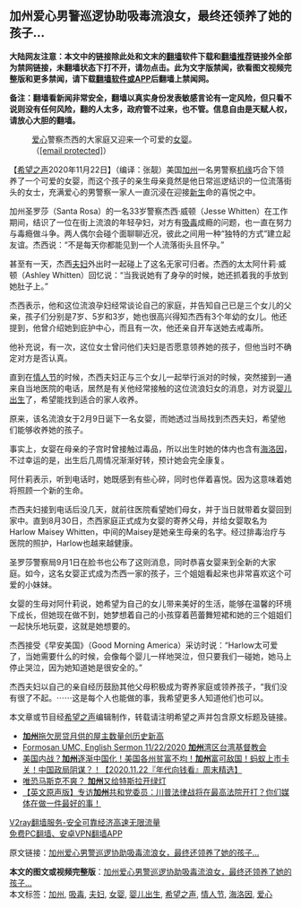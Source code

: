  <h2>加州爱心男警巡逻协助吸毒流浪女，最终还领养了她的孩子…</h2> <p class="notice"><b>大陆网友注意：本文中的链接除此处和文末的<a href="https://github.com/bannedbook/fanqiang" >翻墙</a>软件下载和<a href="https://github.com/killgcd/justmysocks/blob/master/README.md">翻墙推荐</a>链接外全部为禁网链接，未翻墙状态下打不开，请勿点击。此为文字版禁闻，欲看图文视频完整版和更多禁闻，请下载<a href="https://github.com/bannedbook/fanqiang">翻墙软件或APP</a>后翻墙上禁闻网。</p><p>备注：翻墙看新闻非常安全，翻墙以真实身份发表敏感言论有一定风险，但只看不说则没有任何风险，翻的人太多，政府管不过来，也不管。信息自由是天赋人权，请放心大胆的翻墙。</b></p>  <div class="entry"> <figure><figcaption><a href="https://www.bannedbook.org/bnews/tag/%E7%88%B1%E5%BF%83/" class="st_tag internal_tag" rel="tag" title="标签 爱心 下的日志">爱心</a>警察杰西的大家庭又迎来一个可爱的<a href="https://www.bannedbook.org/bnews/tag/%e5%a5%b3%e5%a9%b4/" class="st_tag internal_tag" rel="tag" title="标签 女婴 下的日志">女婴</a>。（<a href="/cdn-cgi/l/email-protection" data-cfemail="cc85a2bfb8adabbeada18ca4a9b5adbfa4a0a9b5a2a3a9a0a0a9">[email&#160;protected]</a>）</figcaption></figure> <p>【<span class='wp_keywordlink_affiliate'><a href="https://www.soundofhope.org" title="希望之声" target="_blank">希望之声</a></span>2020年11月22日】（编译：张靓）美国<a href="https://www.bannedbook.org/bnews/tag/%e5%8a%a0%e5%b7%9e/" class="st_tag internal_tag" rel="tag" title="标签 加州 下的日志">加州</a>一名男警察<span class='wp_keywordlink'><a href="https://www.bannedbook.org/forum11/topic248.html" title="禁片：情为何物？生死相许？自由电影《机缘》下载、在线观看" target="_blank">机缘</a></span>巧合下领养了一个可爱的女婴，而这个孩子的亲生母亲竟然是他日常巡逻结识的一位流落街头的女士，充满爱心的男警察一家人一直沉浸在迎接<span class='wp_keywordlink'><a href="https://www.bannedbook.org/forum2/topic1642.html" title="正见网《新生》" target="_blank">新生</a></span>命的喜悦之中。</p> <p>加州圣罗莎（Santa Rosa）的一名33岁警察杰西·威顿（Jesse Whitten）在工作期间，结识了一位在街上流浪的年轻孕妇，对方有<a href="https://www.bannedbook.org/bnews/tag/%e5%90%b8%e6%af%92/" class="st_tag internal_tag" rel="tag" title="标签 吸毒 下的日志">吸毒</a>成瘾的问题，也一直在努力与毒瘾做斗争。两人偶尔会碰个面聊聊近况，彼此之间用一种“独特的方式”建立起友谊。杰西说：“不是每天你都能见到一个人流落街头且怀孕。”</p> <p>甚至有一天，杰西<a href="https://www.bannedbook.org/bnews/tag/%e5%a4%ab%e5%a6%87/" class="st_tag internal_tag" rel="tag" title="标签 夫妇 下的日志">夫妇</a>外出时一起碰上了这名无家可归者。杰西的太太阿什莉·威顿（Ashley Whitten）回忆说：“当我说她有了身孕的时候，她还抓着我的手放到她肚子上。”</p> <p>杰西表示，他和这位流浪孕妇经常谈论自己的家庭，并告知自己已是三个女儿的父亲，孩子们分别是7岁、5岁和3岁，她也很高兴得知杰西有3个年幼的女儿。他还提到，他曾介绍她到庇护中心，而且有一次，他还亲自开车送她去戒毒所。</p>  <p>他补充说，有一次，这位女士曾问他们夫妇是否愿意领养她的孩子，但他当时不确定对方是否认真。</p> <p>直到在<a href="https://www.bannedbook.org/bnews/tag/%e6%83%85%e4%ba%ba%e8%8a%82/" class="st_tag internal_tag" rel="tag" title="标签 情人节 下的日志">情人节</a>的时候，杰西夫妇正与三个女儿一起举行派对的时候，突然接到一通来自当地医院的电话，居然是有关他经常接触的这位流浪妇女的消息，对方说<a href="https://www.bannedbook.org/bnews/tag/%e5%a9%b4%e5%84%bf%e5%87%ba%e7%94%9f/" class="st_tag internal_tag" rel="tag" title="标签 婴儿出生 下的日志">婴儿出生</a>了，希望能找到适合的家人收养。</p> <p>原来，该名流浪女于2月9日诞下一名女婴，而她透过当局找到杰西夫妇，希望他们能够收养她的孩子。</p> <p>事实上，女婴在母亲的子宫时曾接触过毒品，所以出生时她的体内也含有<a href="https://www.bannedbook.org/bnews/tag/%e6%b5%b7%e6%b4%9b%e5%9b%a0/" class="st_tag internal_tag" rel="tag" title="标签 海洛因 下的日志">海洛因</a>，不过幸运的是，出生后几周情况渐渐好转，预计她会完全康复。</p>  <p>阿什莉表示，听到电话时，她既感到有些心碎，同时也伴着喜悦。因为这意味着她将照顾一个新的生命。</p> <p>杰西夫妇接到电话后没几天，就前往医院看望她们母女，并于当日就带着女婴回到家中。直到8月30日，杰西家庭正式成为女婴的寄养父母，并给女婴取名为Harlow Maisey Whitten，中间的Maisey是她亲生母亲的名字。经过排毒治疗与医院的照护，Harlow也越来越健康。</p> <p>圣罗莎警察局9月1日在脸书也公布了这则消息，同时恭喜女婴来到全新的大家庭。如今，这名女婴正式成为杰西一家的孩子，三个姐姐看起来也非常喜欢这个可爱的小妹妹。</p> <p></p>  <p>女婴的生母对阿什莉说，她希望为自己的女儿带来美好的生活，能够在温馨的环境下成长，但她现在做不到，她梦想着自己的小孩穿着芭蕾舞短裙和她的三个姐姐们一起快乐地玩耍，这就是她想要的。</p> <p>杰西接受《早安美国》（Good Morning America）采访时说：“Harlow太可爱了，当她需要什么的时候，会像每个婴儿一样地哭泣，但只要我们一碰她，她马上停止哭泣，因为她知道她是很安全的。”</p> <p>杰西夫妇以自己的亲自经历鼓励其他父母积极成为寄养家庭或领养孩子，“我们没有很了不起。⋯⋯这是每个人也能做的事，我希望更多人知道他们也可以。</p> <p>本文章或节目经<a href="https://www.bannedbook.org/bnews/tag/%e5%b8%8c%e6%9c%9b%e4%b9%8b%e5%a3%b0/" class="st_tag internal_tag" rel="tag" title="标签 希望之声 下的日志">希望之声</a>编辑制作，转载请注明希望之声并包含原文标题及链接。</p>  <ul class='op-related-articles' title='相关阅读'> <li><a href='https://www.bannedbook.org/bnews/cnnews/20201123/1435434.html' target='_blank'><b>加州</b>拖欠房贷月供的屋主数量创历史新高</a></li> <li><a href='https://www.bannedbook.org/bnews/taiwannews/20201122/1435057.html' target='_blank'>Formosan UMC, English Sermon 11/22/2020 <b>加州</b>湾区台湾基督教会</a></li> <li><a href='https://www.bannedbook.org/bnews/taiwannews/20201122/1435037.html' target='_blank'>美国内战？<b>加州</b>逐渐中国化！美国各州贫富不均！<b>加州</b>富可敌国！蚂蚁上市卡关！中国政局阴谋？！【2020.11.22『年代向钱看』周末精选】</a></li> <li><a href='https://www.bannedbook.org/bnews/cnnews/20201122/1435024.html' target='_blank'>唯恐马斯克不爽？ <b>加州</b>又给特斯拉开绿灯</a></li> <li><a href='https://www.bannedbook.org/bnews/bannedvideo/20201120/1434086.html' target='_blank'>【英文原声版】专访<b>加州</b>共和党委员：川普法律战将在最高法院开打？你们媒体在做一件最好的事！</a></li> </ul> <p class="texttj"> <a href="https://www.bannedbook.org/forum23/topic22702.html" target="_blank">V2ray翻墙服务-安全可靠经济高速无限流量</a><br/> <a href="https://github.com/bannedbook/fanqiang/wiki/%E7%A6%81%E9%97%BB%E7%BD%91%E5%AE%89%E5%8D%93%E7%BF%BB%E5%A2%99%E6%96%B0%E9%97%BBAPP" target="_blank">免费PC翻墙、安卓VPN翻墙APP</a></p><p>原文链接：<a class="src_link"  href="https://www.soundofhope.org/post/273168" target="_blank">加州爱心男警巡逻协助吸毒流浪女，最终还领养了她的孩子…</a></p><a name='sharetosocial'></a>       <div><b>本文的图文或视频完整版</b>：<a href='https://www.bannedbook.org/bnews/comments/20201123/1435644.html'>加州爱心男警巡逻协助吸毒流浪女，最终还领养了她的孩子…</a></div>  </div><!--END ENTRY--> <div class="postfooter"> <div>本文标签：<a href="https://www.bannedbook.org/bnews/tag/%e5%8a%a0%e5%b7%9e/" rel="tag">加州</a>, <a href="https://www.bannedbook.org/bnews/tag/%e5%90%b8%e6%af%92/" rel="tag">吸毒</a>, <a href="https://www.bannedbook.org/bnews/tag/%e5%a4%ab%e5%a6%87/" rel="tag">夫妇</a>, <a href="https://www.bannedbook.org/bnews/tag/%e5%a5%b3%e5%a9%b4/" rel="tag">女婴</a>, <a href="https://www.bannedbook.org/bnews/tag/%e5%a9%b4%e5%84%bf%e5%87%ba%e7%94%9f/" rel="tag">婴儿出生</a>, <a href="https://www.bannedbook.org/bnews/tag/%e5%b8%8c%e6%9c%9b%e4%b9%8b%e5%a3%b0/" rel="tag">希望之声</a>, <a href="https://www.bannedbook.org/bnews/tag/%e6%83%85%e4%ba%ba%e8%8a%82/" rel="tag">情人节</a>, <a href="https://www.bannedbook.org/bnews/tag/%e6%b5%b7%e6%b4%9b%e5%9b%a0/" rel="tag">海洛因</a>, <a href="https://www.bannedbook.org/bnews/tag/%E7%88%B1%E5%BF%83/" rel="tag">爱心</a></div>  </div><!--END POSTFOOTER--> 